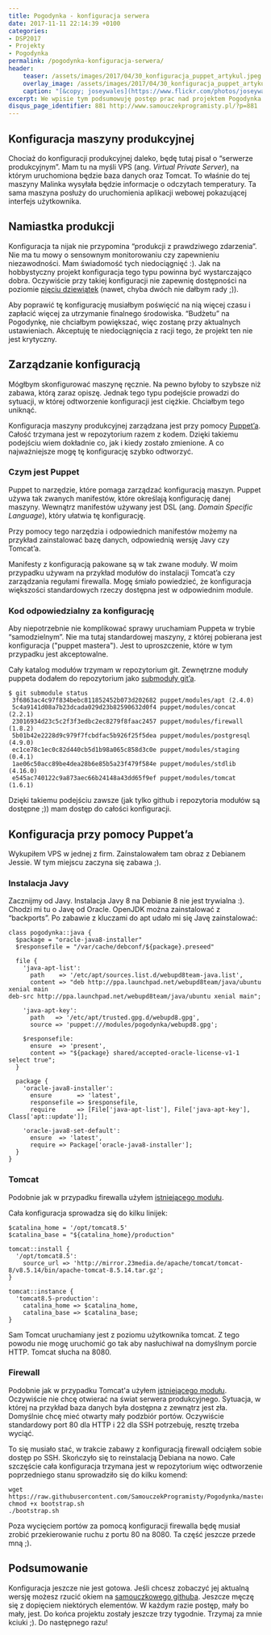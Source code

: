 ```yaml
---
title: Pogodynka - konfiguracja serwera
date: 2017-11-11 22:14:39 +0100
categories:
- DSP2017
- Projekty
- Pogodynka
permalink: /pogodynka-konfiguracja-serwera/
header:
    teaser: /assets/images/2017/04/30_konfiguracja_puppet_artykul.jpeg
    overlay_image: /assets/images/2017/04/30_konfiguracja_puppet_artykul.jpeg
    caption: "[&copy; joseywales](https://www.flickr.com/photos/joseywales/316407052/sizes/o/)"
excerpt: We wpisie tym podsumowuję postęp prac nad projektem Pogodynka. W tym tygodniu wyłącznie devops. Pokrótce opiszę Ci moje przygody z konfiguracją VPS przy pomocy Puppet’a.
disqus_page_identifier: 881 http://www.samouczekprogramisty.pl/?p=881
---
```


## Konfiguracja maszyny produkcyjnej

Chociaż do konfiguracji produkcyjnej daleko, będę tutaj pisał o “serwerze produkcyjnym”. Mam tu na myśli VPS (ang. _Virtual Private Server_), na którym uruchomiona będzie baza danych oraz Tomcat. To właśnie do tej maszyny Malinka wysyłała będzie informacje o odczytach temperatury. Ta sama maszyna posłuży do uruchomienia aplikacji webowej pokazującej interfejs użytkownika.

## Namiastka produkcji

Konfiguracja ta nijak nie przypomina “produkcji z prawdziwego zdarzenia”. Nie ma tu mowy o sensownym monitorowaniu czy zapewnieniu niezawodności. Mam świadomość tych niedociągnięć :). Jak na hobbystyczny projekt konfiguracja tego typu powinna być wystarczająco dobra. Oczywiście przy takiej konfiguracji nie zapewnię dostępności na poziomie [pięciu dziewiątek](https://en.wikipedia.org/wiki/High_availability) (nawet, chyba dwóch nie dałbym rady ;)).

Aby poprawić tę konfigurację musiałbym poświęcić na nią więcej czasu i zapłacić więcej za utrzymanie finalnego środowiska. “Budżetu” na Pogodynkę, nie chciałbym powiększać, więc zostanę przy aktualnych ustawieniach. Akceptuję te niedociągnięcia z racji tego, że projekt ten nie jest krytyczny.

## Zarządzanie konfiguracją

Mógłbym skonfigurować maszynę ręcznie. Na pewno byłoby to szybsze niż zabawa, którą zaraz opiszę. Jednak tego typu podejście prowadzi do sytuacji, w której odtworzenie konfiguracji jest ciężkie. Chciałbym tego uniknąć.

Konfiguracja maszyny produkcyjnej zarządzana jest przy pomocy [Puppet’a](https://docs.puppet.com/puppet/3.7/index.html). Całość trzymana jest w repozytorium razem z kodem. Dzięki takiemu podejściu wiem dokładnie co, jak i kiedy zostało zmienione. A co najważniejsze mogę tę konfigurację szybko odtworzyć.

### Czym jest Puppet

Puppet to narzędzie, które pomaga zarządzać konfiguracją maszyn. Puppet używa tak zwanych manifestów, które określają konfigurację danej maszyny. Wewnątrz manifestów używany jest DSL (ang. _Domain Specific Language_), który ułatwia tę konfigurację.

Przy pomocy tego narzędzia i odpowiednich manifestów możemy na przykład zainstalować bazę danych, odpowiednią wersję Javy czy Tomcat’a.

Manifesty z konfiguracją pakowane są w tak zwane moduły. W moim przypadku używam na przykład modułów do instalacji Tomcat’a czy zarządzania regułami firewalla. Mogę śmiało powiedzieć, że konfiguracja większości standardowych rzeczy dostępna jest w odpowiednim module.

### Kod odpowiedzialny za konfigurację

Aby niepotrzebnie nie komplikować sprawy uruchamiam Puppeta w trybie “samodzielnym”. Nie ma tutaj standardowej maszyny, z której pobierana jest konfiguracja ("puppet mastera"). Jest to uproszczenie, które w tym przypadku jest akceptowalne.

Cały katalog modułów trzymam w repozytorium git. Zewnętrzne moduły puppeta dodałem do repozytorium jako [submoduły git’a](https://github.com/SamouczekProgramisty/Pogodynka/blob/master/.gitmodules).

    $ git submodule status
     3f6863ac4c97f834bebc811852452b073d202682 puppet/modules/apt (2.4.0)
     5c4a9141d08a7b23dcada029d23b82590632d0f4 puppet/modules/concat (2.2.1)
     23016934d23c5c2f3f3edbc2ec8279f8faac2457 puppet/modules/firewall (1.8.2)
     5b01b42e2228d9c979f7fcbdfac5b926f25f5dea puppet/modules/postgresql (4.9.0)
     ec1ce78c1ec0c82d440cb5d1b98a065c858d3c0e puppet/modules/staging (0.4.1)
     1ae06c50acc89be4dea28b6e85b5a23f479f584e puppet/modules/stdlib (4.16.0)
     e545ac740122c9a873aec66b24148a43dd65f9ef puppet/modules/tomcat (1.6.1)

Dzięki takiemu podejściu zawsze (jak tylko github i repozytoria modułów są dostępne ;)) mam dostęp do całości konfiguracji.

## Konfiguracja przy pomocy Puppet’a

Wykupiłem VPS w jednej z firm. Zainstalowałem tam obraz z Debianem Jessie. W tym miejscu zaczyna się zabawa ;).

### Instalacja Javy

Zacznijmy od Javy. Instalacja Javy 8 na Debianie 8 nie jest trywialna :). Chodzi mi tu o Javę od Oracle. OpenJDK można zainstalować z “backports”. Po zabawie z kluczami do apt udało mi się Javę zainstalować:

```puppet
class pogodynka::java {
  $package = "oracle-java8-installer"
  $responsefile = "/var/cache/debconf/${package}.preseed"
  
  file {
    'java-apt-list':
      path    => '/etc/apt/sources.list.d/webupd8team-java.list',
      content => "deb http://ppa.launchpad.net/webupd8team/java/ubuntu xenial main
deb-src http://ppa.launchpad.net/webupd8team/java/ubuntu xenial main";
    
    'java-apt-key':
      path   => '/etc/apt/trusted.gpg.d/webupd8.gpg',
      source => 'puppet:///modules/pogodynka/webupd8.gpg';
  
    $responsefile:
      ensure  => 'present',    
      content => "${package} shared/accepted-oracle-license-v1-1 select true";
  }   
      
  package {       
    'oracle-java8-installer':
      ensure       => 'latest',
      responsefile => $responsefile,
      require      => [File['java-apt-list'], File['java-apt-key'], Class['apt::update']];
    
    'oracle-java8-set-default':
      ensure  => 'latest',
      require => Package['oracle-java8-installer'];
  }
}
```

### Tomcat

Podobnie jak w przypadku firewalla użyłem [istniejącego modułu](https://forge.puppet.com/puppetlabs/tomcat).

Cała konfiguracja sprowadza się do kilku linijek:

```puppet
$catalina_home = '/opt/tomcat8.5'
$catalina_base = "${catalina_home}/production"
 
tomcat::install {
  '/opt/tomcat8.5':
    source_url => 'http://mirror.23media.de/apache/tomcat/tomcat-8/v8.5.14/bin/apache-tomcat-8.5.14.tar.gz';
}
 
tomcat::instance {
  'tomcat8.5-production':
    catalina_home => $catalina_home,
    catalina_base => $catalina_base;
}
```

Sam Tomcat uruchamiany jest z poziomu użytkownika tomcat. Z tego powodu nie mogę uruchomić go tak aby nasłuchiwał na domyślnym porcie HTTP. Tomcat słucha na 8080.

### Firewall

Podobnie jak w przypadku Tomcat'a użyłem [istniejącego modułu](https://forge.puppet.com/puppetlabs/firewall). Oczywiście nie chcę otwierać na świat serwera produkcyjnego. Sytuacja, w której na przykład baza danych była dostępna z zewnątrz jest zła. Domyślnie chcę mieć otwarty mały podzbiór portów. Oczywiście standardowy port 80 dla HTTP i 22 dla SSH potrzebuję, resztę trzeba wyciąć.

To się musiało stać, w trakcie zabawy z konfiguracją firewall odciąłem sobie dostęp po SSH. Skończyło się to reinstalacją Debiana na nowo. Całe szczęście cała konfiguracja trzymana jest w repozytorium więc odtworzenie poprzedniego stanu sprowadziło się do kilku komend:

    wget https://raw.githubusercontent.com/SamouczekProgramisty/Pogodynka/master/puppet/bootstrap.sh
    chmod +x bootstrap.sh
    ./bootstrap.sh

Poza wycięciem portów za pomocą konfiguracji firewalla będę musiał zrobić przekierowanie ruchu z portu 80 na 8080. Ta część jeszcze przede mną ;).

## Podsumowanie

Konfiguracja jeszcze nie jest gotowa. Jeśli chcesz zobaczyć jej aktualną wersję możesz rzucić okiem na [samouczkowego githuba](https://github.com/SamouczekProgramisty/Pogodynka/tree/master/puppet). Jeszcze męczę się z dopięciem niektórych elementów. W każdym razie postęp, mały bo mały, jest. Do końca projektu zostały jeszcze trzy tygodnie. Trzymaj za mnie kciuki ;). Do następnego razu!
